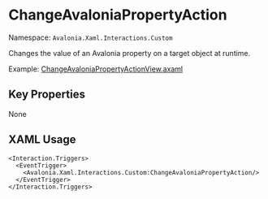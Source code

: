 # ChangeAvaloniaPropertyAction

Namespace: `Avalonia.Xaml.Interactions.Custom`

Changes the value of an Avalonia property on a target object at runtime.

Example: [ChangeAvaloniaPropertyActionView.axaml](samples/BehaviorsTestApplication/Views/Pages/ChangeAvaloniaPropertyActionView.axaml)

## Key Properties
None

## XAML Usage
```xaml
<Interaction.Triggers>
  <EventTrigger>
    <Avalonia.Xaml.Interactions.Custom:ChangeAvaloniaPropertyAction/>
  </EventTrigger>
</Interaction.Triggers>
```
